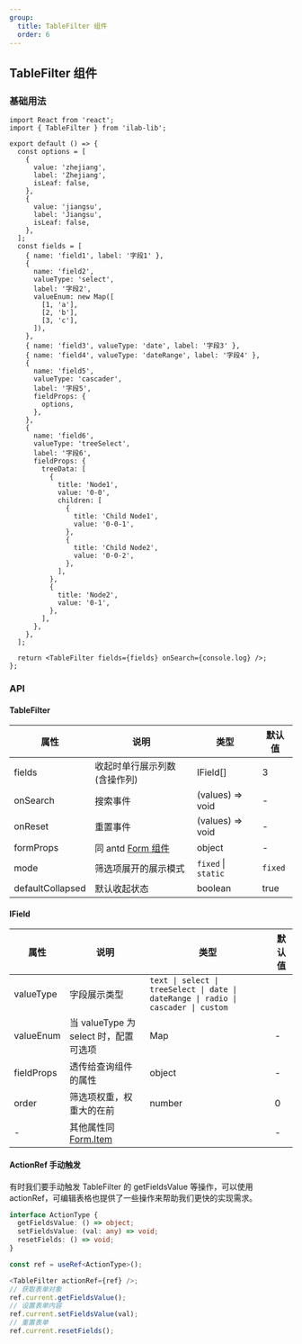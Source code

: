 ```yaml
---
group:
  title: TableFilter 组件
  order: 6
---
```


## TableFilter 组件

### 基础用法

```tsx
import React from 'react';
import { TableFilter } from 'ilab-lib';

export default () => {
  const options = [
    {
      value: 'zhejiang',
      label: 'Zhejiang',
      isLeaf: false,
    },
    {
      value: 'jiangsu',
      label: 'Jiangsu',
      isLeaf: false,
    },
  ];
  const fields = [
    { name: 'field1', label: '字段1' },
    {
      name: 'field2',
      valueType: 'select',
      label: '字段2',
      valueEnum: new Map([
        [1, 'a'],
        [2, 'b'],
        [3, 'c'],
      ]),
    },
    { name: 'field3', valueType: 'date', label: '字段3' },
    { name: 'field4', valueType: 'dateRange', label: '字段4' },
    {
      name: 'field5',
      valueType: 'cascader',
      label: '字段5',
      fieldProps: {
        options,
      },
    },
    {
      name: 'field6',
      valueType: 'treeSelect',
      label: '字段6',
      fieldProps: {
        treeData: [
          {
            title: 'Node1',
            value: '0-0',
            children: [
              {
                title: 'Child Node1',
                value: '0-0-1',
              },
              {
                title: 'Child Node2',
                value: '0-0-2',
              },
            ],
          },
          {
            title: 'Node2',
            value: '0-1',
          },
        ],
      },
    },
  ];

  return <TableFilter fields={fields} onSearch={console.log} />;
};
```

### API

#### TableFilter

| 属性             | 说明                                                            | 类型                | 默认值  |
| ---------------- | --------------------------------------------------------------- | ------------------- | ------- |
| fields           | 收起时单行展示列数(含操作列)                                    | IField[]            | 3       |
| onSearch         | 搜索事件                                                        | (values) => void    | -       |
| onReset          | 重置事件                                                        | (values) => void    | -       |
| formProps        | 同 antd [Form 组件](https://ant.design/components/form-cn/#API) | object              | -       |
| mode             | 筛选项展开的展示模式                                            | `fixed` \| `static` | `fixed` |
| defaultCollapsed | 默认收起状态                                                    | boolean             | true    |

#### IField

| 属性       | 说明                                                                     | 类型                                                                               | 默认值 |
| ---------- | ------------------------------------------------------------------------ | ---------------------------------------------------------------------------------- | ------ |
| valueType  | 字段展示类型                                                             | `text \| select \| treeSelect \| date \| dateRange \| radio \| cascader \| custom` |
| valueEnum  | 当 valueType 为 select 时，配置可选项                                    | Map                                                                                | -      |
| fieldProps | 透传给查询组件的属性                                                     | object                                                                             | -      |
| order      | 筛选项权重，权重大的在前                                                 | number                                                                             | 0      |
| -          | 其他属性同 [Form.Item](https://ant.design/components/form-cn/#Form.Item) |                                                                                    | -      |

#### ActionRef 手动触发

有时我们要手动触发 TableFilter 的 getFieldsValue 等操作，可以使用 actionRef，可编辑表格也提供了一些操作来帮助我们更快的实现需求。

```ts
interface ActionType {
  getFieldsValue: () => object;
  setFieldsValue: (val: any) => void;
  resetFields: () => void;
}

const ref = useRef<ActionType>();

<TableFilter actionRef={ref} />;
// 获取表单对象
ref.current.getFieldsValue();
// 设置表单内容
ref.current.setFieldsValue(val);
// 重置表单
ref.current.resetFields();
```
